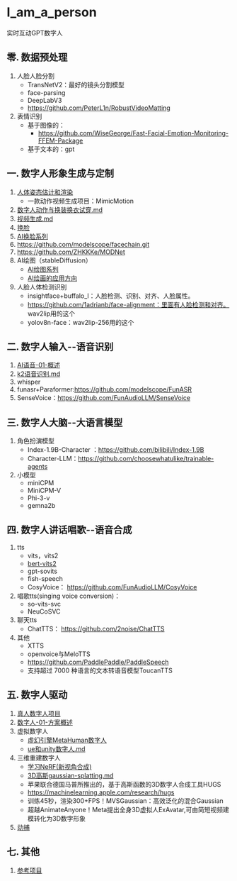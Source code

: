 # I_am_a_person
实时互动GPT数字人



## 零. 数据预处理
1. 人脸人脸分割
   - TransNetV2：最好的镜头分割模型
   - face-parsing
   - DeepLabV3
   - https://github.com/PeterL1n/RobustVideoMatting
2. 表情识别
   - 基于图像的：
     - https://github.com/WiseGeorge/Fast-Facial-Emotion-Monitoring-FFEM-Package
   - 基于文本的：gpt

## 一. 数字人形象生成与定制
1. [人体姿态估计和渲染](人体姿态估计和渲染.md)
   - 一款动作视频生成项目：MimicMotion
1. [数字人动作与换装换衣试穿.md](数字人动作与换装换衣试穿.md)
1. [视频生成.md](视频生成.md)
2. [换脸](换脸.md)
3. [AI换脸系列](faceSwap/README.md)
1. https://github.com/modelscope/facechain.git
1. https://github.com/ZHKKKe/MODNet
1. AI绘图（stableDiffusion）
   - [AI绘图系列](stableDiffusion/README.md)
   - [AI绘画的应用方向](stableDiffusion/AI绘画的应用方向.md)
1. 人脸人体检测识别
   - insightface+buffalo_l：人脸检测、识别、对齐、人脸属性。
   - https://github.com/1adrianb/face-alignment：里面有人脸检测和对齐。 wav2lip用的这个
   - yolov8n-face：wav2lip-256用的这个

## 二. 数字人输入--语音识别
1. [AI语音-01-概述](ASR-TTS/AI语音-01-概述.md)
1. [k2语音识别.md](1.语音识别/k2语音识别.md)
2. whisper
3. funasr+Paraformer:https://github.com/modelscope/FunASR
4. SenseVoice：https://github.com/FunAudioLLM/SenseVoice

## 三. 数字人大脑--大语言模型
1. 角色扮演模型
   - Index-1.9B-Character ：https://github.com/bilibili/Index-1.9B
   - Character-LLM：https://github.com/choosewhatulike/trainable-agents
2. 小模型
   - miniCPM
   - MiniCPM-V
   - Phi-3-v
   - gemna2b

## 四. 数字人讲话唱歌--语音合成
1. tts
   - vits，vits2
   - [bert-vits2](bert-vits2学习.md)
   - gpt-sovits
   - fish-speech
   - CosyVoice： https://github.com/FunAudioLLM/CosyVoice
2. 唱歌tts(singing voice conversion)：
   - so-vits-svc
   - NeuCoSVC
3. 聊天tts
   - ChatTTS： https://github.com/2noise/ChatTTS
4. 其他
   - XTTS
   - openvoice与MeloTTS
   - https://github.com/PaddlePaddle/PaddleSpeech
   - 支持超过 7000 种语言的文本转语音模型ToucanTTS

## 五. 数字人驱动
1. [真人数字人项目](数字人.md)
2. [数字人-01-方案概述](数字人/数字人-01-方案概述.md)
1. 虚拟数字人
   - [虚幻引擎MetaHuman数字人](ue/README.md)
   - [ue和unity数字人.md](ue/ue和unity数字人.md)
2. 三维重建数字人
   - [学习NeRF(新视角合成)](https://gitee.com/yangkang2022/nerf-learn)
   - [3D高斯gaussian-splatting.md](3D高斯gaussian-splatting.md)
   - 苹果联合德国马普所推出的，基于高斯函数的3D数字人合成工具HUGS
   - https://machinelearning.apple.com/research/hugs
   - 训练45秒，渲染300+FPS！MVSGaussian：高效泛化的混合Gaussian
   - 超越AnimateAnyone！Meta提出全身3D虚拟人ExAvatar,可由简短视频建模转化为3D数字形象
3. [动捕](动捕.md)

## 七. 其他
1. [参考项目](参考项目.md)
